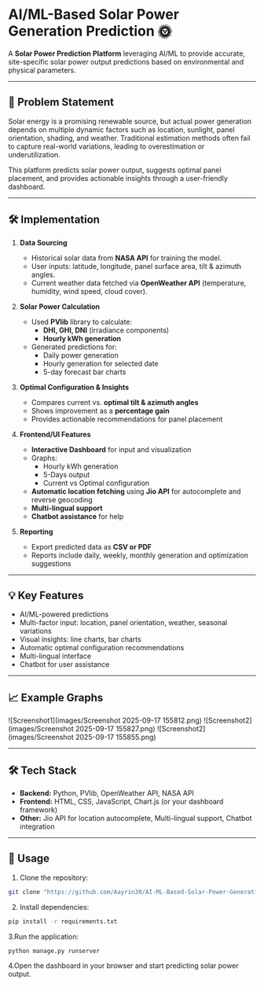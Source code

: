 # AI/ML-Based Solar Power Generation Prediction 🌞

A **Solar Power Prediction Platform** leveraging AI/ML to provide accurate, site-specific solar power output predictions based on environmental and physical parameters.

---

## 🚀 Problem Statement
Solar energy is a promising renewable source, but actual power generation depends on multiple dynamic factors such as location, sunlight, panel orientation, shading, and weather. Traditional estimation methods often fail to capture real-world variations, leading to overestimation or underutilization.

This platform predicts solar power output, suggests optimal panel placement, and provides actionable insights through a user-friendly dashboard.

---

## 🛠 Implementation
1. **Data Sourcing**
   - Historical solar data from **NASA API** for training the model.
   - User inputs: latitude, longitude, panel surface area, tilt & azimuth angles.
   - Current weather data fetched via **OpenWeather API** (temperature, humidity, wind speed, cloud cover).

2. **Solar Power Calculation**
   - Used **PVlib** library to calculate:
     - **DHI, GHI, DNI** (irradiance components)
     - **Hourly kWh generation**
   - Generated predictions for:
     - Daily power generation
     - Hourly generation for selected date
     - 5-day forecast bar charts

3. **Optimal Configuration & Insights**
   - Compares current vs. **optimal tilt & azimuth angles**
   - Shows improvement as a **percentage gain**
   - Provides actionable recommendations for panel placement

4. **Frontend/UI Features**
   - **Interactive Dashboard** for input and visualization
   - Graphs:
     - Hourly kWh generation
     - 5-Days output
     - Current vs Optimal configuration
   - **Automatic location fetching** using **Jio API** for autocomplete and reverse geocoding
   - **Multi-lingual support**
   - **Chatbot assistance** for help

5. **Reporting**
   - Export predicted data as **CSV or PDF**
   - Reports include daily, weekly, monthly generation and optimization suggestions

---

## 💡 Key Features
- AI/ML-powered predictions
- Multi-factor input: location, panel orientation, weather, seasonal variations
- Visual insights: line charts, bar charts
- Automatic optimal configuration recommendations
- Multi-lingual interface
- Chatbot for user assistance

---

## 📈 Example Graphs
![Screenshot1](images/Screenshot 2025-09-17 155812.png)
![Screenshot2](images/Screenshot 2025-09-17 155827.png)
![Screenshot2](images/Screenshot 2025-09-17 155855.png)


---

## 🛠 Tech Stack
- **Backend:** Python, PVlib, OpenWeather API, NASA API
- **Frontend:** HTML, CSS, JavaScript, Chart.js (or your dashboard framework)
- **Other:** Jio API for location autocomplete, Multi-lingual support, Chatbot integration

---


## 📂 Usage
1. Clone the repository:
```bash
git clone "https://github.com/Aayrin30/AI-ML-Based-Solar-Power-Generation-Prediction.git"
```
2. Install dependencies:
```bash
pip install -r requirements.txt
```
3.Run the application:
```bash
python manage.py runserver
```
4.Open the dashboard in your browser and start predicting solar power output.
